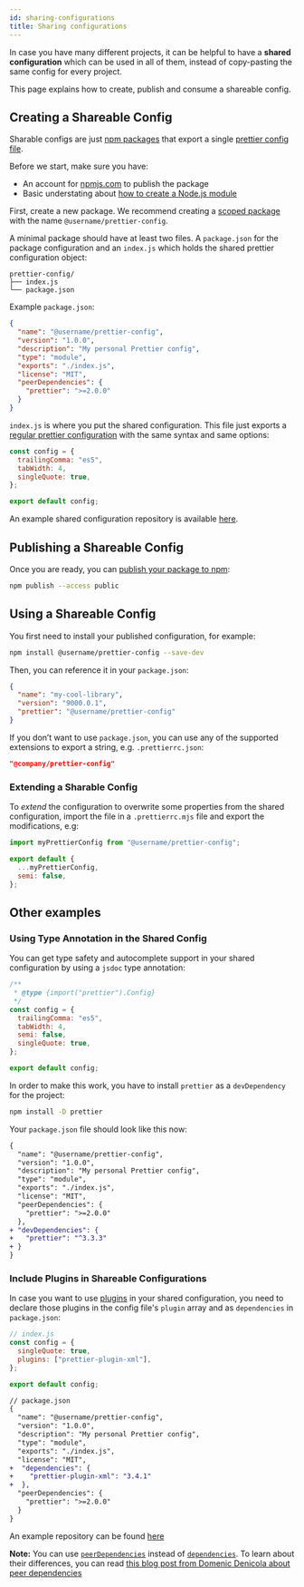 ```yaml
---
id: sharing-configurations
title: Sharing configurations
---
```


In case you have many different projects, it can be helpful to have a **shared configuration** which can be used in all of them, instead of copy-pasting the same config for every project.

This page explains how to create, publish and consume a shareable config.

## Creating a Shareable Config

Sharable configs are just [npm packages](https://docs.npmjs.com/about-packages-and-modules#about-packages) that export a single [prettier config file](./configuration.md).

Before we start, make sure you have:

- An account for [npmjs.com](https://www.npmjs.com/) to publish the package
- Basic understating about [how to create a Node.js module](https://docs.npmjs.com/creating-node-js-modules)

First, create a new package. We recommend creating a [scoped package](https://docs.npmjs.com/cli/v10/using-npm/scope) with the name `@username/prettier-config`.

A minimal package should have at least two files. A `package.json` for the package configuration and an `index.js` which holds the shared prettier configuration object:

```text
prettier-config/
├── index.js
└── package.json
```

Example `package.json`:

```json
{
  "name": "@username/prettier-config",
  "version": "1.0.0",
  "description": "My personal Prettier config",
  "type": "module",
  "exports": "./index.js",
  "license": "MIT",
  "peerDependencies": {
    "prettier": ">=2.0.0"
  }
}
```

`index.js` is where you put the shared configuration. This file just exports a [regular prettier configuration](./configuration.md) with the same syntax and same options:

```js
const config = {
  trailingComma: "es5",
  tabWidth: 4,
  singleQuote: true,
};

export default config;
```

An example shared configuration repository is available [here](https://github.com/azz/prettier-config).

## Publishing a Shareable Config

Once you are ready, you can [publish your package to npm](https://docs.npmjs.com/creating-and-publishing-scoped-public-packages#publishing-scoped-public-packages):

```sh
npm publish --access public
```

## Using a Shareable Config

You first need to install your published configuration, for example:

```sh
npm install @username/prettier-config --save-dev
```

Then, you can reference it in your `package.json`:

```json
{
  "name": "my-cool-library",
  "version": "9000.0.1",
  "prettier": "@username/prettier-config"
}
```

If you don’t want to use `package.json`, you can use any of the supported extensions to export a string, e.g. `.prettierrc.json`:

```json
"@company/prettier-config"
```

### Extending a Sharable Config

To _extend_ the configuration to overwrite some properties from the shared configuration, import the file in a `.prettierrc.mjs` file and export the modifications, e.g:

```js
import myPrettierConfig from "@username/prettier-config";

export default {
  ...myPrettierConfig,
  semi: false,
};
```

## Other examples

### Using Type Annotation in the Shared Config

You can get type safety and autocomplete support in your shared configuration by using a `jsdoc` type annotation:

```js
/**
 * @type {import("prettier").Config}
 */
const config = {
  trailingComma: "es5",
  tabWidth: 4,
  semi: false,
  singleQuote: true,
};

export default config;
```

In order to make this work, you have to install `prettier` as a `devDependency` for the project:

```sh
npm install -D prettier
```

Your `package.json` file should look like this now:

```diff
{
  "name": "@username/prettier-config",
  "version": "1.0.0",
  "description": "My personal Prettier config",
  "type": "module",
  "exports": "./index.js",
  "license": "MIT",
  "peerDependencies": {
    "prettier": ">=2.0.0"
  },
+ "devDependencies": {
+   "prettier": "^3.3.3"
+ }
}
```

### Include Plugins in Shareable Configurations

In case you want to use [plugins](./plugins.md) in your shared configuration, you need to declare those plugins in the config file's `plugin` array and as `dependencies` in `package.json`:

```js
// index.js
const config = {
  singleQuote: true,
  plugins: ["prettier-plugin-xml"],
};

export default config;
```

```diff
// package.json
{
  "name": "@username/prettier-config",
  "version": "1.0.0",
  "description": "My personal Prettier config",
  "type": "module",
  "exports": "./index.js",
  "license": "MIT",
+  "dependencies": {
+    "prettier-plugin-xml": "3.4.1"
+  },
  "peerDependencies": {
    "prettier": ">=2.0.0"
  }
}
```

An example repository can be found [here](https://github.com/kachkaev/routine-npm-packages/tree/bc3e658f88c0b41beb118c7a1b9b91ec647f8478/packages/prettier-config)

**Note:** You can use [`peerDependencies`](https://docs.npmjs.com/cli/v10/configuring-npm/package-json#peerdependencies) instead of [`dependencies`](https://docs.npmjs.com/cli/v10/configuring-npm/package-json#dependencies). To learn about their differences, you can read [this blog post from Domenic Denicola about peer dependencies](https://nodejs.org/en/blog/npm/peer-dependencies)
